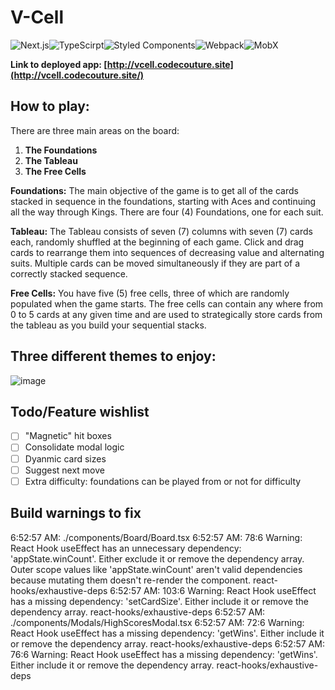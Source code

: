 # V-Cell

![Next.js](https://img.shields.io/badge/next%20js-000000?style=for-the-badge&logo=nextdotjs&logoColor=white)![TypeScirpt](https://img.shields.io/badge/TypeScript-007ACC?style=for-the-badge&logo=typescript&logoColor=white)![Styled Components](https://img.shields.io/badge/styled--components-DB7093?style=for-the-badge&logo=styled-components&logoColor=white)![Webpack](https://img.shields.io/badge/Webpack-8DD6F9?style=for-the-badge&logo=Webpack&logoColor=white)![MobX](https://img.shields.io/badge/MobX-FF9955.svg?style=for-the-badge&logo=MobX&logoColor=white)

**Link to deployed app: [http://vcell.codecouture.site](http://vcell.codecouture.site/)**

## How to play:
There are three main areas on the board:
1. **The Foundations**
2. **The Tableau**
3. **The Free Cells**

**Foundations:**  The main objective of the game is to get all of the cards stacked in
                sequence in the foundations, starting with Aces and continuing
                all the way through Kings. There are four (4) Foundations,
                one for each suit.

**Tableau:**  The Tableau consists of seven (7) columns with seven (7) cards
                each, randomly shuffled at the beginning of each game.
               Click and drag cards to rearrange
                them into sequences of decreasing value and alternating suits.
                Multiple cards can be moved simultaneously if they are part of a
                correctly stacked sequence.

**Free Cells:** You have five (5) free cells,
                three of which are randomly populated when the game starts.
                The free cells can contain any where from 0 to 5 cards at any
                given time and are used to strategically store cards from the
                tableau as you build your sequential stacks.

## Three different themes to enjoy:

![image](https://github.com/judeclark19/v-cell/assets/69258086/da172890-e48e-4dd1-997b-a79ca2bc204d)



## Todo/Feature wishlist

- [ ] "Magnetic" hit boxes
- [ ] Consolidate modal logic
- [ ] Dyanmic card sizes
- [ ] Suggest next move
- [ ] Extra difficulty: foundations can be played from or not for difficulty

## Build warnings to fix

6:52:57 AM: ./components/Board/Board.tsx
6:52:57 AM: 78:6 Warning: React Hook useEffect has an unnecessary dependency: 'appState.winCount'. Either exclude it or remove the dependency array. Outer scope values like 'appState.winCount' aren't valid dependencies because mutating them doesn't re-render the component. react-hooks/exhaustive-deps
6:52:57 AM: 103:6 Warning: React Hook useEffect has a missing dependency: 'setCardSize'. Either include it or remove the dependency array. react-hooks/exhaustive-deps
6:52:57 AM: ./components/Modals/HighScoresModal.tsx
6:52:57 AM: 72:6 Warning: React Hook useEffect has a missing dependency: 'getWins'. Either include it or remove the dependency array. react-hooks/exhaustive-deps
6:52:57 AM: 76:6 Warning: React Hook useEffect has a missing dependency: 'getWins'. Either include it or remove the dependency array. react-hooks/exhaustive-deps
